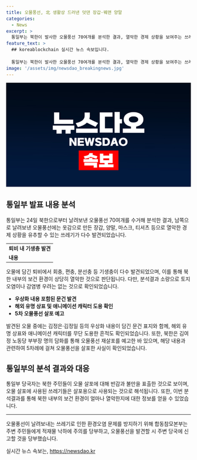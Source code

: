 ```yaml
---
title: 오물풍선, 北 생활상 드러낸 덧댄 장갑·꿰맨 양말
categories:
  - News
excerpt: >
  통일부는 북한이 발사한 오물풍선 70여개를 분석한 결과, 열악한 경제 상황을 보여주는 쓰레기와 기생충이 발견됐다고 발표했다. 북한은 지난달 28일부터 10일간 4차례에 걸쳐 1600여개의 오물풍선을 날린 것으로 나타났으며, 이번에 발견된 오물 중에는 김정은·김정일의 우상화 내용이 담긴 문건 표지도 있었다. 이에 대한 반감과 불만을 표출한 북한 주민들의 가능성이 제기되는 가운데, 해외 유명 상표와 애니메이션 캐릭터를 무단 도용한 흔적도 발견됐다. 통일부는 오물이 토양 오염이나 감염병 우려는 없는 수준이라며 주민들의 의도적인 살포 가능성을 시사했다.
feature_text: >
  ## koreablockchain 실시간 뉴스 속보입니다.

  통일부는 북한이 발사한 오물풍선 70여개를 분석한 결과, 열악한 경제 상황을 보여주는 쓰레기와 기생충이 발견됐다고 발표했다. 북한은 지난달 28일부터 10일간 4차례에 걸쳐 1600여개의 오물풍선을 날린 것으로 나타났으며, 이번에 발견된 오물 중에는 김정은·김정일의 우상화 내용이 담긴 문건 표지도 있었다. 이에 대한 반감과 불만을 표출한 북한 주민들의 가능성이 제기되는 가운데, 해외 유명 상표와 애니메이션 캐릭터를 무단 도용한 흔적도 발견됐다. 통일부는 오물이 토양 오염이나 감염병 우려는 없는 수준이라며 주민들의 의도적인 살포 가능성을 시사했다.
image: '/assets/img/newsdao_breakingnews.jpg'
---
```


<p><img src="/assets/img/newsdao_breakingnews.jpg" alt="koreablockchain 속보" /></p>

<h2 data-ke-size="size26">통일부 발표 내용 분석</h2>

<p data-ke-size="size16">통일부는 24일 북한으로부터 날려보낸 오물풍선 70여개를 수거해 분석한 결과, 남쪽으로 날려보낸 오물풍선에는 옷감으로 만든 장갑, 양말, 마스크, 티셔츠 등으로 열악한 경제 상황을 유추할 수 있는 쓰레기가 다수 발견되었습니다.</p>

<table>
  <tr>
    <td style="text-align: center; height: 17px;"><b>퇴비 내 기생충 발견</b></td>
  </tr>
  <tr>
    <td><b>내용</b></td>
  </tr>
</table>

<p data-ke-size="size16">오물에 담긴 퇴비에서 회충, 편충, 분선충 등 기생충이 다수 발견되었으며, 이를 통해 북한 내부의 보건 환경이 상당히 열악한 것으로 판단됩니다. 다만, 분석결과 소량으로 토지 오염이나 감염병 우려는 없는 것으로 확인되었습니다.</p>

<ul>
  <li><b>우상화 내용 포함된 문건 발견</b></li>
  <li><b>해외 유명 상표 및 애니메이션 캐릭터 도용 확인</b></li>
  <li><b>5차 오물풍선 살포 예고</b></li>
</ul>

<p data-ke-size="size16">발견된 오물 중에는 김정은·김정일 등의 우상화 내용이 담긴 문건 표지와 함께, 해외 유명 상표와 애니메이션 캐릭터를 무단 도용한 흔적도 확인되었습니다. 또한, 북한은 김여정 노동당 부부장 명의 담화를 통해 오물풍선 재살포를 예고한 바 있으며, 해당 내용과 관련하여 5차례에 걸쳐 오물풍선을 살포한 사실이 확인되었습니다.</p>

<h2 data-ke-size="size26">통일부의 분석 결과와 대응</h2>

<p data-ke-size="size16">통일부 당국자는 북한 주민들이 오물 살포에 대해 반감과 불만을 표출한 것으로 보이며, 오물 살포에 사용된 쓰레기들은 살포용으로 사용되는 것으로 해석됩니다. 또한, 이번 분석결과를 통해 북한 내부의 보건 환경이 얼마나 열악한지에 대한 정보를 얻을 수 있었습니다.</p>

<hr>

<p data-ke-size="size16">오물풍선이 날려보내는 쓰레기로 인한 환경오염 문제를 방지하기 위해 합동참모본부는 주변 주민들에게 적재물 낙하에 주의를 당부하고, 오물풍선을 발견할 시 주변 당국에 신고할 것을 당부했습니다.</p>
실시간 뉴스 속보는, <a href="https://newsdao.kr" rel="dofollow">https://newsdao.kr</a>


